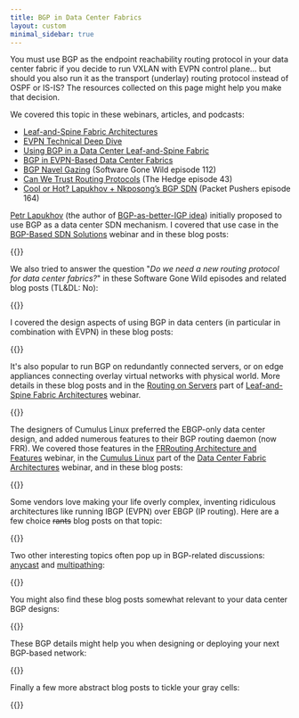 ```yaml
---
title: BGP in Data Center Fabrics
layout: custom
minimal_sidebar: true
---
```

You must use BGP as the endpoint reachability routing protocol in your data center fabric if you decide to run VXLAN with EVPN control plane... but should you also run it as the transport (underlay) routing protocol instead of OSPF or IS-IS? The resources collected on this page might help you make that decision.

We covered this topic in these webinars, articles, and podcasts:

-   [Leaf-and-Spine Fabric Architectures](https://www.ipspace.net/Leaf-and-Spine_Fabric_Architectures)
-   [EVPN Technical Deep Dive](https://www.ipspace.net/EVPN_Technical_Deep_Dive)
-   [Using BGP in a Data Center Leaf-and-Spine Fabric](https://www.ipspace.net/Data_Center_BGP/)
-   [BGP in EVPN-Based Data Center Fabrics](http://www.ipspace.net/Data_Center_BGP/BGP_in_EVPN-Based_Data_Center_Fabrics)
-   [BGP Navel Gazing](https://blog.ipspace.net/2020/06/bgp-navel-gazing.html) (Software Gone Wild episode 112)
-   [Can We Trust Routing Protocols](https://rule11.tech/the-hedge-pdocast-episode-43-ivan-pepelnjak-and-trusting-routing-protocols/) (The Hedge episode 43)
-   [Cool or Hot? Lapukhov + Nkposong’s BGP SDN](https://packetpushers.net/podcast/show-164-cool-or-hot-lapukhov-nkposongs-bgp-sdn/) (Packet Pushers episode 164)

[Petr Lapukhov](https://www.linkedin.com/in/petrlapu/) (the author of [BGP-as-better-IGP idea](https://www.youtube.com/watch?v=yJbqnOdD3cg)) initially proposed to use BGP as a data center SDN mechanism. I covered that use case in the [BGP-Based SDN Solutions](https://www.ipspace.net/BGP-Based_SDN_Solutions) webinar and in these blog posts:

{{<series-listing tag="sdn" year="sure">}}

We also tried to answer the question "*Do we need a new routing protocol for data center fabrics?*" in these Software Gone Wild episodes and related blog posts (TL&DL: No):

{{<series-listing tag="newrp" year="please do" weight="yes">}}

I covered the design aspects of using BGP in data centers (in particular in combination with EVPN) in these blog posts:

{{<series-listing tag="design" year="please do" weight="yes">}}

It's also popular to run BGP on redundantly connected servers, or on edge appliances connecting overlay virtual networks with physical world. More details in these blog posts and in the [Routing on Servers](https://my.ipspace.net/bin/list?id=Clos#ROUTING_SERVERS) part of [Leaf-and-Spine Fabric Architectures](https://www.ipspace.net/Leaf-and-Spine_Fabric_Architectures) webinar.

{{<series-listing tag="server" year="please do" weight="yes">}}

The designers of Cumulus Linux preferred the EBGP-only data center design, and added numerous features to their BGP routing daemon (now FRR). We covered those features in the [FRRouting Architecture and Features](https://www.ipspace.net/FRRouting_Architecture_and_Features) webinar, in the [Cumulus Linux](https://my.ipspace.net/bin/list?id=DCFabric#CUMULUS) part of the [Data Center Fabric Architectures](https://www.ipspace.net/Data_Center_Fabrics) webinar, and in these blog posts:

{{<series-listing tag="cl" year="needed">}}

Some vendors love making your life overly complex, inventing ridiculous architectures like running IBGP (EVPN) over EBGP (IP routing). Here are a few choice ~~rants~~ blog posts on that topic:

{{<series-listing tag="rant" year="needed">}}

Two other interesting topics often pop up in BGP-related discussions: [anycast](/series/anycast.html) and [multipathing](/series/ucmp.html):

{{<series-listing tag="interesting" year="sure">}}

You might also find these blog posts somewhat relevant to your data center BGP designs:

{{<series-listing tag="relevant" year="sure">}}

These BGP details might help you when designing or deploying your next BGP-based network:

{{<series-listing tag="details" year="why not">}}

Finally a few more abstract blog posts to tickle your gray cells:

{{<series-listing tag="abstract" year="absolutely">}}
